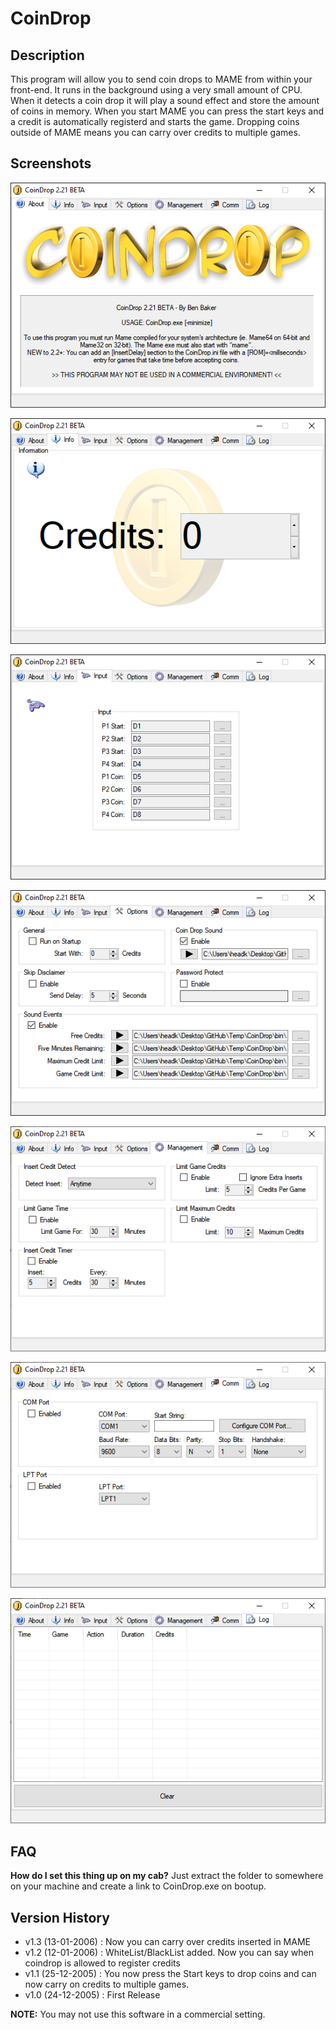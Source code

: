 # CoinDrop

## Description

This program will allow you to send coin drops to MAME from within your front-end. It runs in the background using a very small amount of CPU. When it detects a coin drop it will play a sound effect and store the amount of coins in memory. When you start MAME you can press the start keys and a credit is automatically registerd and starts the game. Dropping coins outside of MAME means you can carry over credits to multiple games.

## Screenshots

![](/.github/img/CoinDrop1.png)

![](/.github/img/CoinDrop2.png)

![](/.github/img/CoinDrop3.png)

![](/.github/img/CoinDrop4.png)

![](/.github/img/CoinDrop5.png)

![](/.github/img/CoinDrop6.png)

![](/.github/img/CoinDrop7.png)

## FAQ

**How do I set this thing up on my cab?**
Just extract the folder to somewhere on your machine and create a link to CoinDrop.exe on bootup.

## Version History

- v1.3 (13-01-2006) : Now you can carry over credits inserted in MAME
- v1.2 (12-01-2006) : WhiteList/BlackList added. Now you can say when coindrop is allowed to register credits
- v1.1 (25-12-2005) : You now press the Start keys to drop coins and can now carry on credits to multiple games.
- v1.0 (24-12-2005) : First Release

**NOTE:** You may not use this software in a commercial setting.
